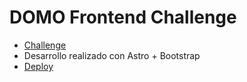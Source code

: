 # DOMO Frontend Challenge

- [Challenge](https://domofrontendchallenge.netlify.app/)
- Desarrollo realizado con Astro + Bootstrap
- [Deploy](https://domo-frontend-challenge-ifj.netlify.app/)
